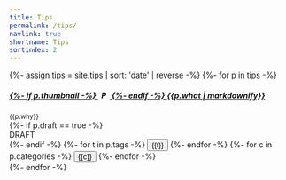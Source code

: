 ```yaml
---
title: Tips
permalink: /tips/
navlink: true
shortname: Tips
sortindex: 2
---
```


{%- assign tips = site.tips | sort: 'date' | reverse -%}
{%- for p in tips -%}
<div class="card my-3" id="{{p.id}}">
	<div class="card-body px-sm-3 px-1 py-1">
		<h5 class="card-title my-0">
			<a href="{{p.url}}">
				{%- if p.thumbnail -%}
				<span style="width:1.5em; text-align:center; display: inline-block; overflow: hidden;"><img style="height:1em;" alt="Post thumbnail" src="{{p.thumbnail}}"/></span>
				{%- endif -%}
			{{p.what | markdownify}}</a>
		</h5>
		<div class="card-text"><small>{{p.why}}</small>
			<div class="d-inline-block">
				{%- if p.draft == true -%}
				<span>
					<div class="badge badge-warning">DRAFT</div>
				</span>
				{%- endif -%}
				<span class="tags">
				{%- for t in p.tags -%}
					<button class="btn badge badge-dark tag">{{t}}</button>
				{%- endfor -%}
				</span>
				<span class="categories">
				{%- for c in p.categories -%}
					<button class="btn badge badge-info category">{{c}}</button>
				{%- endfor -%}
				</span>
			</div>
		</div>
	</div>
</div>
{%- endfor -%}
